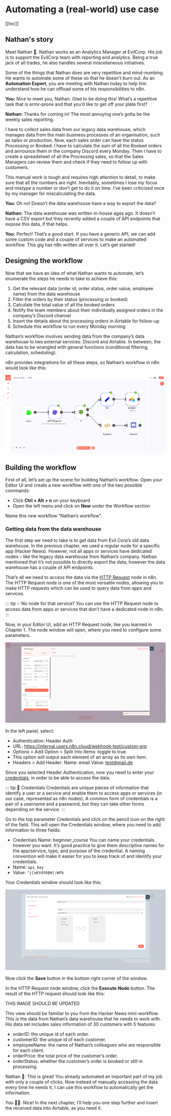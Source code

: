 # Automating a (real-world) use case

[[toc]]

## Nathan's story

Meet Nathan 🙋. Nathan works as an Analytics Manager at EvilCorp. His job is to support the EvilCorp team with reporting and analytics. Being a true jack of all trades, he also handles several miscellaneous initiatives.

Some of the things that Nathan does are very repetitive and mind-numbing. He wants to automate some of these so that he doesn’t burn out. As an **Automation Expert**, you are meeting with Nathan today to help him understand how he can offload some of his responsibilities to n8n.

**You:** Nice to meet you, Nathan. Glad to be doing this! What’s a repetitive task that is error-prone and that you’d like to get off your plate first?

**Nathan:** Thanks for coming in! The most annoying one’s gotta be the weekly sales reporting.

I have to collect sales data from our legacy data warehouse, which manages data from the main business processes of an organisation, such as sales or production. Now, each sales order can have the status Processing or Booked. I have to calculate the sum of all the Booked orders and announce them in the company Discord every Monday. Then I have to create a spreadsheet of all the Processing sales, so that the Sales Managers can review them and check if they need to follow up with customers.

This manual work is tough and requires high attention to detail, to make sure that all the numbers are right. Inevitably, sometimes I lose my focus and mistype a number or don’t get to do it on time. I’ve been criticized once by my manager for miscalculating the data.

**You:** Oh no! Doesn’t the data warehouse have a way to export the data?

**Nathan:** The data warehouse was written in-house ages ago. It doesn’t have a CSV export but they recently added a couple of API endpoints that expose this data, if that helps.

**You:** Perfect! That’s a good start. If you have a generic API, we can add some custom code and a couple of services to make an automated workflow. This gig has n8n written all over it. Let’s get started!


## Designing the workflow

Now that we have an idea of what Nathan wants to automate, let’s enumerate the steps he needs to take to achieve this:

1. Get the relevant data (order id, order status, order value, employee name) from the data warehouse
2. Filter the orders by their status (processing or booked)
3. Calculate the total value of all the booked orders
4. Notify the team members about their individually assigned orders in the company’s Discord channel
5. Insert the details about the processing orders in Airtable for follow-up
6. Schedule this workflow to run every Monday morning

Nathan’s workflow involves sending data from the company’s data warehouse to two external services: Discord and Airtable. In between, the data has to be wrangled with general functions (conditional filtering, calculation, scheduling).

n8n provides integrations for all these steps, so Nathan’s workflow in n8n would look like this:

![Finished workflow](./images/chapter-two/Finished-workflow.png)


## Building the workflow

First of all, let’s set up the scene for building Nathan’s workflow. Open your Editor UI and create a new workflow with one of the two possible commands:

- Click **Ctrl + Alt + n** on your keyboard
- Open the left menu and click on **New** under the Workflow section

Name this new workflow “Nathan’s workflow”.

### Getting data from the data warehouse

The first step we need to take is to get data from Evil Corp’s old data warehouse. In the previous chapter, we used a regular node for a specific app (Hacker News). However, not all apps or services have dedicated nodes – like the legacy data warehouse from Nathan’s company. Nathan mentioned that it’s not possible to directly export the data, however the data warehouse has a couple of API endpoints.

That’s all we need to access the data via the [HTTP Request](https://docs.n8n.io/nodes/n8n-nodes-base.httpRequest/) node in n8n. The HTTP Request node is one of the most versatile nodes, allowing you to make HTTP requests which can be used to query data from apps and services.

::: tip 💡 No node for that service?
You can use the HTTP Request node to access data from apps or services that don’t have a dedicated node in n8n.
:::

Now, in your Editor UI, add an HTTP Request node, like you learned in Chapter 1. The node window will open, where you need to configure some parameters.

![HTTP Request node](./images/chapter-two/HTTP-request-node.png)

In the left panel, select:

- Authentication: Header Auth
- URL: https://internal.users.n8n.cloud/webhook-test/custom-erp
- Options > Add Option > Split Into Items: toggle to true.
- This option will output each element of an array as its own item.
- Headers > Add Header:
  Name: email
  Value: test@mail.de

Since you selected Header Authentication, now you need to enter your [credentials](https://docs.n8n.io/reference/glossary.html%23credentials), in order to be able to access the data.

::: tip 📖 Credentials
Credentials are unique pieces of information that identify a user or a service and enable them to access apps or services (in our case, represented as n8n nodes). A common form of credentials is a pair of a username and a password, but they can take other forms depending on the service.
:::

Go to the top parameter Credentials and click on the pencil icon on the right of the field. This will open the Credentials window, where you need to add information to three fields:

- Credentials Name: beginner_course
    You can name your credentials however you want. It’s good practice to give them descriptive names for the app/service, type, and purpose of the credential. A naming convention will make it easier for you to keep track of and identify your credentials.
- Name: `api_key`
- Value: `"j[vKYdY68H(:WFb`

Your Credentials window should look like this:

![Credentials for the HTTP Request node](./images/chapter-two/HTTP-credentials.png)

Now click the **Save** button in the bottom right corner of the window.

In the HTTP Request node window, click the **Execute Node** button. The result of the HTTP request should look like this:

THIS IMAGE SHOULD BE UPDATED

This view should be familiar to you from the Hacker News mini-workflow. This is the data from Nathan’s data warehouse that he needs to work with. His data set includes sales information of 30 customers with 5 features:

- orderID: the unique id of each order.
- customerID: the unique id of each customer.
- employeeName: the name of Nathan’s colleagues who are responsible for each client.
- orderPrice: the total price of the customer’s order.
- orderStatus: whether the customer’s order is booked or still in processing.

Nathan 🙋: This is great! You already automated an important part of my job with only a couple of clicks. Now instead of manually accessing the data every time he needs it, I can use this workflow to automatically get the information.

You 👩‍🔧: Nice! In the next chapter, I’ll help you one step further and insert the received data into Airtable, as you need it.
